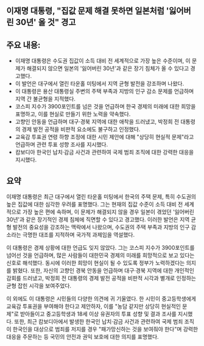 ## 이재명 대통령, "집값 문제 해결 못하면 일본처럼 '잃어버린 30년' 올 것" 경고

## 주요 내용:
*   이재명 대통령은 수도권 집값이 소득 대비 전 세계적으로 가장 높은 수준이며, 이 문제가 해결되지 않으면 일본의 '잃어버린 30년'과 같은 장기 침체가 올 수 있다고 경고했다.
*   이 발언은 대구에서 열린 타운홀 미팅에서 지역 균형 발전을 강조하며 나왔다.
*   이 대통령은 용산 대통령실 주변의 주택 부족과 지방의 인구 감소 문제를 언급하며 지역 간 불균형을 지적했다.
*   코스피 지수가 3900포인트를 넘은 것을 언급하며 한국 경제의 미래에 대한 희망을 표명하고, 이를 현실로 만들기 위한 노력을 약속했다.
*   고향인 안동을 언급하며 대구·경북 지역에 대한 애착을 드러냈고, 박정희 전 대통령의 경제 발전 공적을 비판적 요소에도 불구하고 인정했다.
*   교육감 투표권 연령 하향 조정에 대한 시민 제안에 대해 "상당히 현실적 문제"라고 언급하며 관련 투표 성향 조사를 지시했다.
*   캄보디아 한국인 납치·감금 사건과 관련하여 국제 범죄 조직에 대한 강력한 대응을 지시했다.

## 요약

이재명 대통령은 최근 대구에서 열린 타운홀 미팅에서 한국의 주택 문제, 특히 수도권의 높은 집값에 대한 심각한 우려를 표명했다. 그는 현재의 집값 수준이 소득 대비 전 세계적으로 가장 높은 편에 속하며, 이 문제가 해결되지 않을 경우 일본이 겪었던 '잃어버린 30년'과 같은 장기적인 경제 침체에 직면할 수 있다고 경고했다. 이러한 발언은 지역 균형 발전의 중요성을 강조하는 맥락에서 나왔으며, 수도권의 주택 부족과 지방의 인구 감소라는 극명한 대조를 지적하며 국가적 과제임을 역설했다.

이 대통령은 경제 상황에 대한 언급도 잊지 않았다. 그는 코스피 지수가 3900포인트를 넘어선 것을 언급하며, 많은 사람들이 대한민국 경제의 미래를 희망적으로 보고 있다는 신호로 해석했다. 동시에 이러한 희망이 현실이 될 수 있도록 정부가 노력하겠다는 의지를 밝혔다. 또한, 자신의 고향인 경북 안동을 언급하며 대구·경북 지역에 대한 개인적인 감회를 드러냈고, 박정희 전 대통령의 경제 발전 공적을 비판적 시각과 별개로 인정하는 균형 잡힌 시각을 보여주었다.

이 외에도 이 대통령은 시민들의 다양한 의견에 귀 기울였다. 한 시민이 중고등학생에게 교육감 투표권을 부여해야 한다고 제안하자, 이를 "농담 같지만 상당히 현실적인 문제"로 받아들이고 중고등학생과 18세 이상 유권자의 투표 성향 및 결과 조사를 지시했다. 또한, 최근 캄보디아에서 발생한 한국인 납치·감금 사건과 관련하여 국제 범죄 조직이 한국인을 대상으로 범죄를 저지를 경우 "패가망신하는 것을 보여줘야 한다"며 강력한 대응을 주문하는 등 국민의 안전과 권익 보호에 대한 의지를 표명했다.